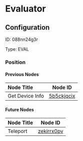 # Evaluator
## Configuration
ID:  088nn24g3r

Type: EVAL 








### Position

#### Previous Nodes
| Node Title | Node ID |
| :------------- | ------------ |
| Get Device Info | [5b5ckjqcix](./5b5ckjqcix.md) | 
 
 #### Future Nodes
| Node Title | Node ID |
| :------------- | ------------ |
| Teleport |[zekirrx0pv](./zekirrx0pv.md) | 